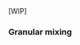 ##

[WIP]

### Granular mixing

<script src='//player.polyv.net/script/player.js'></script>
<div id='plv_3ed940a3d27269c28e16fa5a3720862f_3'></div>
<script>
var player = polyvPlayer({
  'wrap':'#plv_3ed940a3d27269c28e16fa5a3720862f_3',
  'width':'49%',
  // 'height':'396',
  'vid': '3ed940a3d27269c28e16fa5a3720862f_3',
  'playsafe': '' 
});
</script>